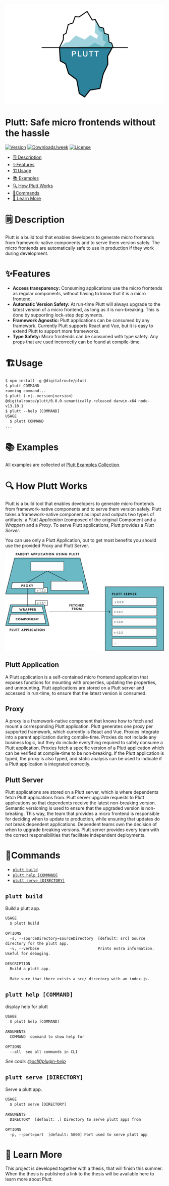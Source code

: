 <img src="images/logo.png" title="Plutt" alt="Plutt logo" width="530">

<!-- prettier-ignore-start -->
Plutt: Safe micro frontends without the hassle
==============================================
<!-- prettier-ignore-end -->

[![Version](https://img.shields.io/npm/v/@digitalroute/plutt.svg)](https://npmjs.org/package/@digitalroute/plutt)
[![Downloads/week](https://img.shields.io/npm/dw/@digitalroute/plutt.svg)](https://npmjs.org/package/@digitalroute/plutt)
[![License](https://img.shields.io/npm/l/@digitalroute/plutt.svg)](https://github.com/digitalroute/plutt/blob/master/package.json)

<!-- toc -->
* [🗒 Description](#-description)
* [✨Features](#features)
* [🏗Usage](#usage)
* [📚 Examples](#-examples)
* [🔍 How Plutt Works](#-how-plutt-works)
* [🔨Commands](#commands)
* [🐢 Learn More](#-learn-more)
<!-- tocstop -->

# 🗒 Description

Plutt is a build tool that enables developers to generate micro frontends from framework-native components and to serve them version safely. The micro frontends are automatically safe to use in production if they work during development.

# ✨Features

- **Access transparency:** Consuming applications use the micro frontends as regular components, without having to know that it is a micro frontend.
- **Automatic Version Safety:** At run-time Plutt will always upgrade to the latest version of a micro frontend, as long as it is non-breaking. This is done by supporting lock-step deployments.
- **Framework Agnostic:** Plutt applications can be consumed by any framework. Currently Plutt supports React and Vue, but it is easy to extend Plutt to support more frameworks.
- **Type Safety:** Micro frontends can be consumed with type safety. Any props that are used incorrectly can be found at compile-time.

# 🏗Usage

<!-- usage -->
```sh-session
$ npm install -g @digitalroute/plutt
$ plutt COMMAND
running command...
$ plutt (-v|--version|version)
@digitalroute/plutt/0.0.0-semantically-released darwin-x64 node-v13.10.1
$ plutt --help [COMMAND]
USAGE
  $ plutt COMMAND
...
```
<!-- usagestop -->

# 📚 Examples

All examples are collected at [Plutt Examples Collection](https://github.com/juliuscc/plutt-examples-collection).

# 🔍 How Plutt Works

Plutt is a build tool that enables developers to generate micro frontends from framework-native components and to serve them version safely. Plutt takes a framework-native component as input and outputs two types of artifacts: a _Plutt Application_ (composed of the original Component and a _Wrapper_) and a _Proxy_. To serve Plutt applications, Plutt provides a _Plutt Server_.

You can use only a Plutt Application, but to get most benefits you should use the provided Proxy and Plutt Server.

![Plutt Architecture](images/plutt-architecture.png)

## Plutt Application

A Plutt application is a self-contained micro frontend application that exposes functions for mounting with properties, updating the properties, and unmounting. Plutt applications are stored on a Plutt server and accessed in run-time, to ensure that the latest version is consumed.

## Proxy

A proxy is a framework-native component that knows how to fetch and mount a corresponding Plutt application. Plutt generates one proxy per supported framework, which currently is React and Vue. Proxies integrate into a parent application during compile-time. Proxies do not include any business logic, but they do include everything required to safely consume a Plutt application. Proxies fetch a specific version of a Plutt application which can be verified at compile-time to be non-breaking. If the Plutt application is typed, the proxy is also typed, and static analysis can be used to indicate if a Plutt application is integrated correctly.

## Plutt Server

Plutt applications are stored on a Plutt server, which is where dependents fetch Plutt applications from. Plutt server upgrade requests to Plutt applications so that dependents receive the latest non-breaking version. Semantic versioning is used to ensure that the upgraded version is non-breaking. This way, the team that provides a micro frontend is responsible for deciding when to update to production, while ensuring that updates do not break dependent applications. Dependent teams own the decision of when to upgrade breaking versions. Plutt server provides every team with the correct responsibilities that facilitate independent deployments.

# 🔨Commands

<!-- commands -->
* [`plutt build`](#plutt-build)
* [`plutt help [COMMAND]`](#plutt-help-command)
* [`plutt serve [DIRECTORY]`](#plutt-serve-directory)

## `plutt build`

Build a plutt app.

```
USAGE
  $ plutt build

OPTIONS
  -s, --sourceDirectory=sourceDirectory  [default: src] Source directory for the plutt app.
  -v, --verbose                          Prints extra information. Useful for debuging.

DESCRIPTION
  Build a plutt app.

  Make sure that there exists a src/ directory with an index.js.
```

## `plutt help [COMMAND]`

display help for plutt

```
USAGE
  $ plutt help [COMMAND]

ARGUMENTS
  COMMAND  command to show help for

OPTIONS
  --all  see all commands in CLI
```

_See code: [@oclif/plugin-help](https://github.com/oclif/plugin-help/blob/v2.2.3/src/commands/help.ts)_

## `plutt serve [DIRECTORY]`

Serve a plutt app.

```
USAGE
  $ plutt serve [DIRECTORY]

ARGUMENTS
  DIRECTORY  [default: .] Directory to serve plutt apps from

OPTIONS
  -p, --port=port  [default: 5000] Port used to serve plutt app
```
<!-- commandsstop -->

# 🐢 Learn More

This project is developed together with a thesis, that will finish this summer. When the thesis is published a link to the thesis will be available here to learn more about Plutt.
